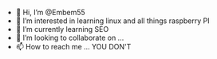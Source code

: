 - 👋 Hi, I’m @Embem55
- 👀 I’m interested in learning linux and all things raspberry PI
- 🌱 I’m currently learning SEO
- 💞️ I’m looking to collaborate on ...
- 📫 How to reach me ... YOU DON'T

<!---
Embem55/Embem55 is a ✨ special ✨ repository because its `README.md` (this file) appears on your GitHub profile.
You can click the Preview link to take a look at your changes.
--->
